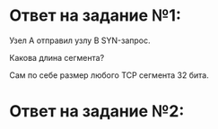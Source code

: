 # Ответ на задание №1:
Узел А отправил узлу В SYN-запрос.

Какова длина сегмента?

Сам по себе размер любого TCP сегмента 32 бита.


# Ответ на задание №2:
